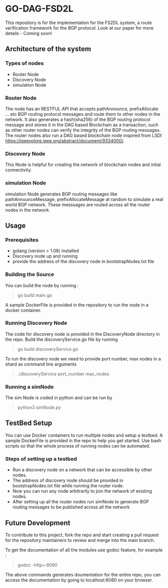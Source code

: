 # GO-DAG-FSD2L
This repository is for the implementation for the FS2DL system, a route verification framework for the BGP protocol. Look at our paper for more details - Coming soon!


## Architecture of the system

### Types of nodes 
- Router Node
- Discovery Node
- simulation Node


### Router Node
The node has an RESTFUL API that accepts pathAnnounce, prefixAllocate ... etc BGP routing protocol messages and route them to other nodes in the network.
It also generates a hash(sha256) of the BGP routing protocol message and stores it in the DAG based Blockchain as a transaction, such as other router nodes can verify the integrity of the BGP routing messages. The router nodes also run a DAG based blockchain node inspired from LSDI https://ieeexplore.ieee.org/abstract/document/9334000/.

### Discovery Node
This Node is helpful for creating the network of blockchain nodes and intial connectivity.


### simulation Node
simulation Node generates BGP routing messages like pathAnnounceMessage, prefixAllocateMessage at random to simulate a real world BGP network. These messsages are routed across all the router nodes in the network.


## Usage

### Prerequisites

- golang (version > 1.08) installed
- Discovery node up and running
- provide the address of the discovery node in bootstrapNodes.txt file

### Building the Source 

You can build the node by running :
> go build main.go 

A sample DockerFile is provided in the repository to run the node in a docker container.

### Running Discovery Node
The code for discovery node is provided in the DiscoveryNode directory in the repo. Build the discoveryService.go file by running
> go build discoveryService.go

To run the discovery node we need to provide port number, max nodes in a shard as command line arguments
> ./discoveryService port_number max_nodes

### Running a simNode 
The sim Node is coded in python and can be run by
> python3 simNode.py

## TestBed Setup 

You can use Docker containers to run multiple nodes and setup a testbed. A sample DockerFile is provided in the repo to help you get started. Use bash scripts so that the whole process of running nodes can be automated. 

### Steps of setting up a testbed
- Run a discovery node on a network that can be accessible by other nodes.
- The address of discovery node should be provided in bootstrapNodes.txt file while running the router node.
- Now you can run any node arbitrarily to join the network of existing nodes.
- After setting up all the router nodes run simNode to generate BGP routing messages to be published across all the network


## Future Development

To contribute to this project, fork the repo and start creating a pull request for the repository maintainers to review and merge into the main branch. 

To get the documentation of all the modules use godoc feature, for example :
> godoc -http=:6060
 
The above commands generates doumentation for the entire repo, you can access the documentation by going to localhost:6060 on your browser.

